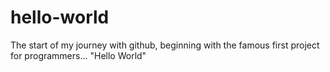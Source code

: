 # hello-world
The start of my journey with github, beginning with the famous first project for programmers... "Hello World"
